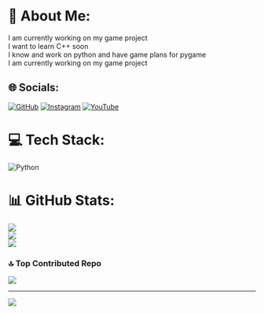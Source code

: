 # 💫 About Me:
I am currently working on my game project<br>I want to learn C++ soon<br>I know and work on python and have game plans for pygame<br>I am currently working on my game project


## 🌐 Socials:
[![GitHub](https://img.shields.io/badge/GitHub-%23121011.svg?logo=github&logoColor=white)]([https://github.com/HasanAvshar](https://github.com/HasanAvshar?page=2&tab=repositories))
   [![Instagram](https://img.shields.io/badge/Instagram-%23E4405F.svg?logo=Instagram&logoColor=white)](https://instagram.com/Hasan_070) [![YouTube](https://img.shields.io/badge/YouTube-%23FF0000.svg?logo=YouTube&logoColor=white)](https://youtube.com/@Hasan510) 
  
# 💻 Tech Stack:
![Python](https://img.shields.io/badge/python-3670A0?style=for-the-badge&logo=python&logoColor=ffdd54)
# 📊 GitHub Stats:
![](https://github-readme-stats.vercel.app/api?username=HasanAvshar&theme=dark&hide_border=false&include_all_commits=false&count_private=false)<br/>
![](https://github-readme-streak-stats.herokuapp.com/?user=HasanAvshar&theme=dark&hide_border=false)<br/>
![](https://github-readme-stats.vercel.app/api/top-langs/?username=HasanAvshar&theme=dark&hide_border=false&include_all_commits=false&count_private=false&layout=compact)

### 🔝 Top Contributed Repo
![](https://github-contributor-stats.vercel.app/api?username=HasanAvshar&limit=5&theme=dark&combine_all_yearly_contributions=true)

---
[![](https://visitcount.itsvg.in/api?id=HasanAvshar&icon=2&color=1)](https://visitcount.itsvg.in)
  
<!-- Proudly created with GPRM ( https://gprm.itsvg.in ) -->
